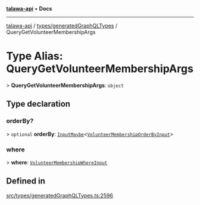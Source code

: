 [**talawa-api**](../../../README.md) • **Docs**

***

[talawa-api](../../../modules.md) / [types/generatedGraphQLTypes](../README.md) / QueryGetVolunteerMembershipArgs

# Type Alias: QueryGetVolunteerMembershipArgs

\> **QueryGetVolunteerMembershipArgs**: `object`

## Type declaration

### orderBy?

\> `optional` **orderBy**: [`InputMaybe`](InputMaybe.md)\<[`VolunteerMembershipOrderByInput`](VolunteerMembershipOrderByInput.md)\>

### where

\> **where**: [`VolunteerMembershipWhereInput`](VolunteerMembershipWhereInput.md)

## Defined in

[src/types/generatedGraphQLTypes.ts:2596](https://github.com/PalisadoesFoundation/talawa-api/blob/bba5d82264abb62b9e358a3d3fe1af18a8a8f6e4/src/types/generatedGraphQLTypes.ts#L2596)
